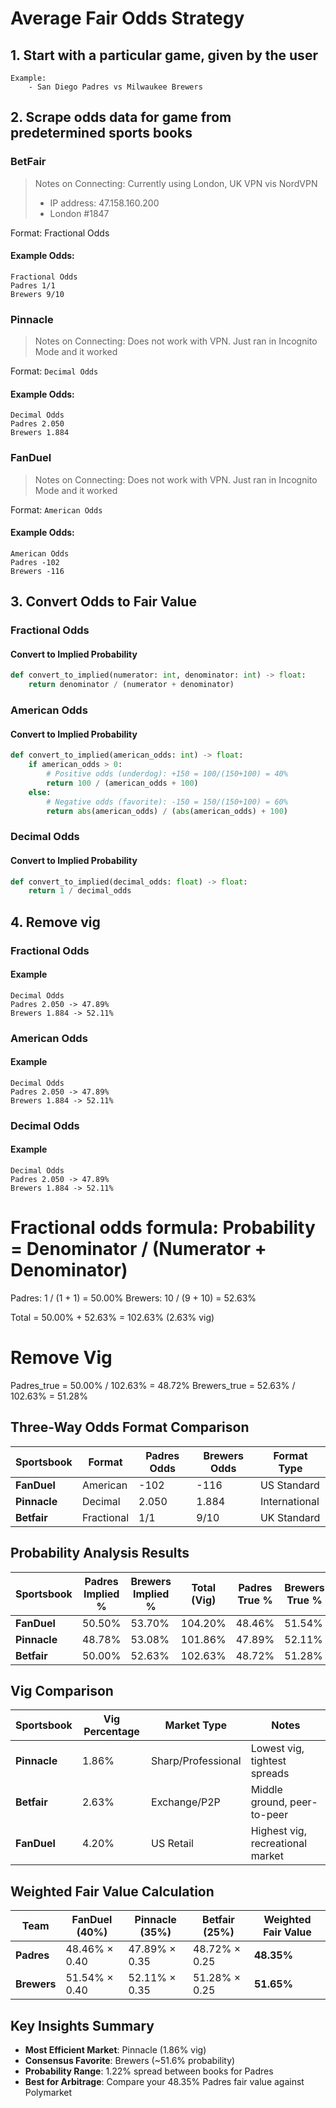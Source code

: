 # Average Fair Odds Strategy

## 1. Start with a particular game, given by the user
    Example:
        - San Diego Padres vs Milwaukee Brewers

## 2. Scrape odds data for game from predetermined sports books
### BetFair
> Notes on Connecting:
> Currently using London, UK VPN vis NordVPN
>   - IP address: 47.158.160.200
>   - London #1847

Format: Fractional Odds

#### Example Odds:
```
Fractional Odds
Padres 1/1
Brewers 9/10
```

### Pinnacle
> Notes on Connecting:
> Does not work with VPN. Just ran in Incognito Mode and it worked

Format: `Decimal Odds`

#### Example Odds:
```
Decimal Odds
Padres 2.050
Brewers 1.884
```

### FanDuel
> Notes on Connecting:
> Does not work with VPN. Just ran in Incognito Mode and it worked

Format: `American Odds`

#### Example Odds:
```
American Odds
Padres -102
Brewers -116
```

## 3. Convert Odds to Fair Value

### Fractional Odds
#### Convert to Implied Probability
```python
def convert_to_implied(numerator: int, denominator: int) -> float:
    return denominator / (numerator + denominator)
```

### American Odds
#### Convert to Implied Probability
```python
def convert_to_implied(american_odds: int) -> float:
    if american_odds > 0:
        # Positive odds (underdog): +150 = 100/(150+100) = 40%
        return 100 / (american_odds + 100)
    else:
        # Negative odds (favorite): -150 = 150/(150+100) = 60%
        return abs(american_odds) / (abs(american_odds) + 100)
```

### Decimal Odds
#### Convert to Implied Probability
```python
def convert_to_implied(decimal_odds: float) -> float:
    return 1 / decimal_odds
```

## 4. Remove vig
### Fractional Odds
#### Example
```
Decimal Odds
Padres 2.050 -> 47.89%
Brewers 1.884 -> 52.11%
```


### American Odds
#### Example
```
Decimal Odds
Padres 2.050 -> 47.89%
Brewers 1.884 -> 52.11%
```

### Decimal Odds
#### Example
```
Decimal Odds
Padres 2.050 -> 47.89%
Brewers 1.884 -> 52.11%
```

# Fractional odds formula: Probability = Denominator / (Numerator + Denominator)
Padres: 1 / (1 + 1) = 50.00%
Brewers: 10 / (9 + 10) = 52.63%

Total = 50.00% + 52.63% = 102.63% (2.63% vig)

# Remove Vig
Padres_true = 50.00% / 102.63% = 48.72%
Brewers_true = 52.63% / 102.63% = 51.28%


## Three-Way Odds Format Comparison

| Sportsbook | Format | Padres Odds | Brewers Odds | Format Type |
|------------|--------|-------------|--------------|-------------|
| **FanDuel** | American | -102 | -116 | US Standard |
| **Pinnacle** | Decimal | 2.050 | 1.884 | International |
| **Betfair** | Fractional | 1/1 | 9/10 | UK Standard |

## Probability Analysis Results

| Sportsbook | Padres Implied % | Brewers Implied % | Total (Vig) | Padres True % | Brewers True % |
|------------|------------------|-------------------|-------------|---------------|----------------|
| **FanDuel** | 50.50% | 53.70% | 104.20% | 48.46% | 51.54% |
| **Pinnacle** | 48.78% | 53.08% | 101.86% | 47.89% | 52.11% |
| **Betfair** | 50.00% | 52.63% | 102.63% | 48.72% | 51.28% |

## Vig Comparison

| Sportsbook | Vig Percentage | Market Type | Notes |
|------------|----------------|-------------|--------|
| **Pinnacle** | 1.86% | Sharp/Professional | Lowest vig, tightest spreads |
| **Betfair** | 2.63% | Exchange/P2P | Middle ground, peer-to-peer |
| **FanDuel** | 4.20% | US Retail | Highest vig, recreational market |

## Weighted Fair Value Calculation

| Team | FanDuel (40%) | Pinnacle (35%) | Betfair (25%) | **Weighted Fair Value** |
|------|---------------|----------------|---------------|-------------------------|
| **Padres** | 48.46% × 0.40 | 47.89% × 0.35 | 48.72% × 0.25 | **48.35%** |
| **Brewers** | 51.54% × 0.40 | 52.11% × 0.35 | 51.28% × 0.25 | **51.65%** |

## Key Insights Summary

- **Most Efficient Market**: Pinnacle (1.86% vig)
- **Consensus Favorite**: Brewers (~51.6% probability)
- **Probability Range**: 1.22% spread between books for Padres
- **Best for Arbitrage**: Compare your 48.35% Padres fair value against Polymarket
